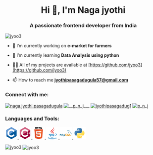 <h1 align="center">Hi 👋, I'm Naga jyothi</h1>
<h3 align="center">A passionate frontend developer from India</h3>

<p align="left"> <img src="https://komarev.com/ghpvc/?username=jyoo3&label=Profile%20views&color=0e75b6&style=flat" alt="jyoo3" /> </p>

- 🔭 I’m currently working on **e-market for farmers**

- 🌱 I’m currently learning **Data Analysis using python**

- 👨‍💻 All of my projects are available at [https://github.com/jyoo3](https://github.com/jyoo3)

- 📫 How to reach me **jyothipasagadugula57@gmail.com**

<h3 align="left">Connect with me:</h3>
<p align="left">
<a href="https://linkedin.com/in/naga jyothi pasagadugula" target="blank"><img align="center" src="https://raw.githubusercontent.com/rahuldkjain/github-profile-readme-generator/master/src/images/icons/Social/linked-in-alt.svg" alt="naga jyothi pasagadugula" height="30" width="40" /></a>
<a href="https://instagram.com/__p_n_j___" target="blank"><img align="center" src="https://raw.githubusercontent.com/rahuldkjain/github-profile-readme-generator/master/src/images/icons/Social/instagram.svg" alt="__p_n_j___" height="30" width="40" /></a>
<a href="https://www.hackerrank.com/jyothipasagadug1" target="blank"><img align="center" src="https://raw.githubusercontent.com/rahuldkjain/github-profile-readme-generator/master/src/images/icons/Social/hackerrank.svg" alt="jyothipasagadug1" height="30" width="40" /></a>
<a href="https://www.leetcode.com/p_n_j" target="blank"><img align="center" src="https://raw.githubusercontent.com/rahuldkjain/github-profile-readme-generator/master/src/images/icons/Social/leet-code.svg" alt="p_n_j" height="30" width="40" /></a>
</p>

<h3 align="left">Languages and Tools:</h3>
<p align="left"> <a href="https://www.cprogramming.com/" target="_blank"> <img src="https://raw.githubusercontent.com/devicons/devicon/master/icons/c/c-original.svg" alt="c" width="40" height="40"/> </a> <a href="https://www.w3schools.com/cpp/" target="_blank"> <img src="https://raw.githubusercontent.com/devicons/devicon/master/icons/cplusplus/cplusplus-original.svg" alt="cplusplus" width="40" height="40"/> </a> <a href="https://www.w3.org/html/" target="_blank"> <img src="https://raw.githubusercontent.com/devicons/devicon/master/icons/html5/html5-original-wordmark.svg" alt="html5" width="40" height="40"/> </a> <a href="https://www.java.com" target="_blank"> <img src="https://raw.githubusercontent.com/devicons/devicon/master/icons/java/java-original.svg" alt="java" width="40" height="40"/> </a> <a href="https://www.mysql.com/" target="_blank"> <img src="https://raw.githubusercontent.com/devicons/devicon/master/icons/mysql/mysql-original-wordmark.svg" alt="mysql" width="40" height="40"/> </a> <a href="https://www.python.org" target="_blank"> <img src="https://raw.githubusercontent.com/devicons/devicon/master/icons/python/python-original.svg" alt="python" width="40" height="40"/> </a> </p>

<p><img align="left" src="https://github-readme-stats.vercel.app/api/top-langs?username=jyoo3&show_icons=true&locale=en&layout=compact" alt="jyoo3" /></p>

<p>&nbsp;<img align="center" src="https://github-readme-stats.vercel.app/api?username=jyoo3&show_icons=true&locale=en" alt="jyoo3" /></p>
